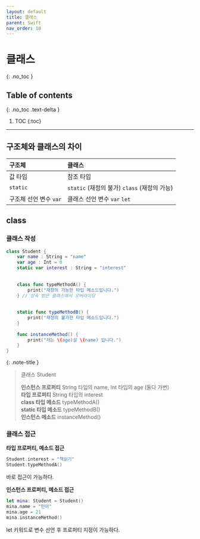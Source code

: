 ```yaml
---
layout: default
title: 클래스
parent: Swift
nav_order: 10
---
```



# 클래스 
{: .no_toc }


## Table of contents
{: .no_toc .text-delta }

1. TOC
{:toc}

---


## 구조체와 클래스의 차이 



|    구조체     |    클래스      | 
|:-------------|:------------------|
| 값 타입   | 참조 타입 |   
| `static` | `static` (재정의 불가) `class` (재정의 가능)   | 
| 구조체 선언 변수 `var`   | 클래스 선언 변수 `var` `let`      | 


## class 

### 클래스 작성 

```swift
class Student {
    var name : String = "name"
    var age : Int = 0
    static var interest : String = "interest"
    
    
    class func typeMethodA() {
        print("재정의 가능한 타입 메소드입니다.")
    } // 상속 받은 클래스에서 오버라이딩
    
    
    static func typeMethodB() {
        print("재정의 불가한 타입 메소드입니다.")
    }
    
    func instanceMethod() {
        print("저는 \(age)살 \(name) 입니다.")
    }
}
```

{: .note-title }
> 클래스 Student 
>
> **인스턴스 프로퍼티**  String 타입의 name, Int 타입의 age (둘다 가변) <br/> **타입 프로퍼티**  String 타입의 interest <br/> **class 타입 메소드**  typeMethodA() <br/> **static 타입 메소드**  typeMethodB() <br/> **인스턴스 메소드**  instanceMethod()

### 클래스 접근 

**타입 프로퍼티, 메소드 접근** 

```swift
Student.interest = "책읽기"
Student.typeMethodA()
```

바로 접근이 가능하다. 

**인스턴스 프로퍼티, 메소드 접근** 

```swift
let mina: Student = Student()
mina.name = "민아"
mina.age = 21
mina.instanceMethod()
```

let 키워드로 변수 선언 후 프로퍼티 지정이 가능하다. 


